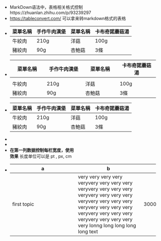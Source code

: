 - MarkDown语法中，表格相关格式控制https://zhuanlan.zhihu.com/p/93239297
- https://tableconvert.com/ 可以拿来转markdown格式的表格
- | **菜單名稱** | **手作牛肉漢堡** | **菜單名稱** | **卡布奇諾蘑菇湯** |
  |---|---|---|---|
  | 牛絞肉 | 210g | 洋菇 | 100g | 
  | 豬絞肉 | 90g | 杏鮑菇 | 3條 |
- | **菜單名稱** | **手作牛肉漢堡** | **菜單名稱** | **卡布奇諾蘑菇湯** |
  |---|---|---|---|
  |<img width=200/>|<img width=200/>|<img width=200/>|<img width=200/>|
  | 牛絞肉 | 210g | 洋菇 | 100g | 
  | 豬絞肉 | 90g | 杏鮑菇 | 3條 |
- | **菜單名稱** | **手作牛肉漢堡** | **菜單名稱** | **卡布奇諾蘑菇湯** |
  |---|---|---|---|
  | 牛絞肉 | 210g | 洋菇 | 100g | 
  | 豬絞肉 | 90g | 杏鮑菇 | 3條 |
-
-
- **在第一列数据控制每栏宽度，使用 <div style="width: 150pt">  </div>效果**
  长度单位可以是 pt , px, cm
- | a | b | d |
  |---|---|---|
  | <div style="width: 150pt">first topic </div>| <div style="width: 150pt">very very very very veryvery very very very veryvery very very very veryvery very very very veryvery very very very veryvery very very very veryvery very very very veryvery very very very very lonng long long long long text</div>| <div style="width: 150pt">30000000 </div>|